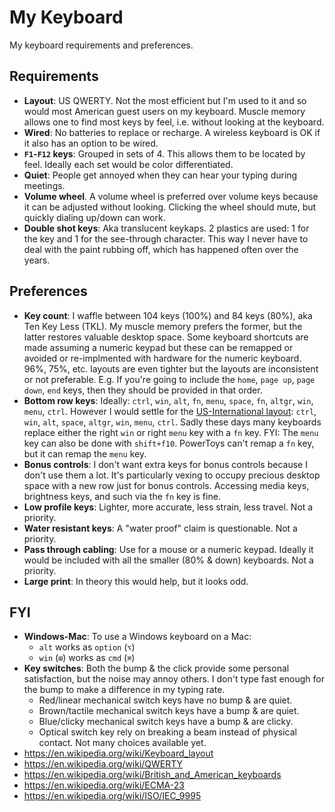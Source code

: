 # My Keyboard

My keyboard requirements and preferences.

## Requirements

- **Layout**: US QWERTY. Not the most efficient but I'm used to it and so would most American guest users on my keyboard. Muscle memory allows one to find most keys by feel, i.e. without looking at the keyboard.
- **Wired**: No batteries to replace or recharge. A wireless keyboard is OK if it also has an option to be wired.
- **`F1`-`F12` keys**: Grouped in sets of 4. This allows them to be located by feel. Ideally each set would be color differentiated.
- **Quiet**: People get annoyed when they can hear your typing during meetings.
- **Volume wheel**. A volume wheel is preferred over volume keys because it can be adjusted without looking. Clicking the wheel should mute, but quickly dialing up/down can work.
- **Double shot keys**: Aka translucent keykaps. 2 plastics are used: 1 for the key and 1 for the see-through character. This way I never have to deal with the paint rubbing off, which has happened often over the years.

## Preferences

- **Key count**: I waffle between 104 keys (100%) and 84 keys (80%), aka Ten Key Less (TKL). My muscle memory prefers the former, but the latter restores valuable desktop space. Some keyboard shortcuts are made assuming a numeric keypad but these can be remapped or avoided or re-implmented with hardware for the numeric keyboard. 96%, 75%, etc. layouts are even tighter but the layouts are inconsistent or not preferable. E.g. If you're going to include the `home`, `page up`, `page down`, `end` keys, then they should be provided in that order.
- **Bottom row keys**: Ideally: `ctrl`, `win`, `alt`, `fn`, `menu`, `space`, `fn`, `altgr`, `win`, `menu`, `ctrl`. However I would settle for the [US-International layout](https://en.wikipedia.org/wiki/British_and_American_keyboards#/media/File:KB_US-International.svg): `ctrl`, `win`, `alt`, `space`, `altgr`, `win`, `menu`, `ctrl`. Sadly these days many keyboards replace either the right `win` or right `menu` key with a `fn` key. FYI: The `menu` key can also be done with `shift+f10`. PowerToys can't remap a `fn` key, but it can remap the `menu` key.
- **Bonus controls**: I don't want extra keys for bonus controls because I don't use them a lot. It's particularly vexing to occupy precious desktop space with a new row just for bonus controls. Accessing media keys, brightness keys, and such via the `fn` key is fine.
- **Low profile keys**: Lighter, more accurate, less strain, less travel. Not a priority.
- **Water resistant keys**: A "water proof" claim is questionable. Not a priority.
- **Pass through cabling**: Use for a mouse or a numeric keypad. Ideally it would be included with all the smaller (80% & down) keyboards. Not a priority.
- **Large print**: In theory this would help, but it looks odd.

## FYI

- **Windows-Mac**: To use a Windows keyboard on a Mac:
  - `alt` works as `option` (`⌥`)
  - `win` (`⊞`) works as `cmd` (`⌘`)
- **Key switches**: Both the bump & the click provide some personal satisfaction, but the noise may annoy others. I don't type fast enough for the bump to make a difference in my typing rate.
  - Red/linear mechanical switch keys have no bump & are quiet.
  - Brown/tactile mechanical switch keys have a bump & are quiet.
  - Blue/clicky mechanical switch keys have a bump & are clicky.
  - Optical switch key rely on breaking a beam instead of physical contact. Not many choices available yet.
- https://en.wikipedia.org/wiki/Keyboard_layout
- https://en.wikipedia.org/wiki/QWERTY
- https://en.wikipedia.org/wiki/British_and_American_keyboards
- https://en.wikipedia.org/wiki/ECMA-23
- https://en.wikipedia.org/wiki/ISO/IEC_9995
